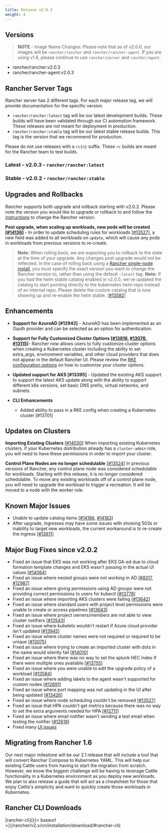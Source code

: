 ```yaml
---
title: Release v2.0.3
weight: 4
---
```


## Versions

> **NOTE** - Image Name Changes: Please note that as of v2.0.0, our images will be `rancher/rancher` and `rancher/rancher-agent`. If you are using v1.6, please continue to use `rancher/server` and `rancher/agent`.

- rancher/rancher:v2.0.3
- rancher/rancher-agent:v2.0.3

## Rancher Server Tags

Rancher server has 2 different tags. For each major release tag, we will provide documentation for the specific version.

- `rancher/rancher:latest` tag will be our latest development builds. These builds will have been validated through our CI automation framework. These releases are not meant for deployment in production.
- `rancher/rancher:stable` tag will be our latest stable release builds. This tag is the version that we recommend for production.  

Please do not use releases with a `rc{n}` suffix. These `rc` builds are meant for the Rancher team to test builds.

### Latest - v2.0.3 - `rancher/rancher:latest`

### Stable - v2.0.2 - `rancher/rancher:stable`

## Upgrades and Rollbacks

Rancher supports both upgrade and rollback starting with v2.0.2.  Please note the version you would like to upgrade or rollback to and follow the [instructions](https://www.cnrancher.com/docs/rancher/v2.x/cn/upgrades/) to change the Rancher version.

**Post upgrade, when scaling up workloads, new pods will be created [[#14136](https://github.com/rancher/rancher/issues/14136)]** - In order to update scheduling rules for workloads [[#13527](https://github.com/rancher/rancher/issues/13527)], a new field was added to all workloads on `update`, which will cause any pods in workloads from previous versions to re-create.

> **Note:** When rolling back, we are expecting you to rollback to the state at the time of your upgrade. Any changes post upgrade would not be reflected. In the case of rolling back using a [Rancher single-node install](https://www.cnrancher.com/docs/rancher/v2.x/cn/installation/server-installation/single-node-install/), you must specify the exact version you want to change the Rancher version to, rather than using the default `:latest` tag.
> **Note:** If you had the helm stable catalog enabled in v2.0.0, we've updated the catalog to start pointing directly to the kubernetes helm repo instead of an internal repo. Please delete the custom catalog that is now showing up and re-enable the helm stable. [[#13582](https://github.com/rancher/rancher/issues/13582)]

## Enhancements

- **Support for AzureAD [#12942]** - AzureAD has been implemented as an Oauth provider and can be selected as an option for authentication.
- **Support for Fully Customized Cluster Options [[#13816](https://github.com/rancher/rancher/issues/13816), [#13076](https://github.com/rancher/rancher/issues/13076), [#13115](https://github.com/rancher/rancher/issues/13115)]**- Rancher now allows users to fully customize cluster options when creating a Kubernetes cluster including the ability to set extra_args, environment variables, and other cloud providers that does not appear in the default Rancher UI. Please review the [RKE configuration options](http://staging.rancher.com/docs/rke/v0.1.x/cn/config-options/) on how to customize your cluster options.

- **Updated support for AKS [#13395]** - Updated the existing AKS support to support the latest AKS update along with the ability to support different k8s versions, set basic DNS prefix, virtual networks, and subnets.
- **CLI Enhancements**
  - Added ability to pass in a RKE config when creating a Kubernetes cluster [#13701]

## Updates on Clusters

**Importing Existing Clusters** [[#14030](https://github.com/rancher/rancher/issues/14030)]
When importing existing Kubernetes clusters, if your Kubernetes distribution already has a `cluster-admin` role, you will need to have these permissions in order to import your cluster. 

**Control Plane Nodes are no longer schedulable** [[#13524](https://github.com/rancher/rancher/issues/13524)]
In previous versions of Rancher, any control plane node was considered schedulable for workloads. Starting with this release, it is no longer considered schedulable. To move any existing workloads off of a control plane node, you will need to upgrade the workload to trigger a recreation. It will be moved to a node with the worker role. 

## Known Major Issues

- Unable to update catalog items [[#14186](https://github.com/rancher/rancher/issues/14186), [#14183](https://github.com/rancher/rancher/issues/14183)]
- After upgrade, ingresses may have some issues with showing 503s or inability to target new workloads, the current workaround is to re-create the ingress [[#13611](https://github.com/rancher/rancher/issues/13611)]

## Major Bug Fixes since v2.0.2

- Fixed an issue that EKS was not working after EKS GA-ed due to cloud formation template changes and EKS wasn't passing in the actual UI values [[#14064](https://github.com/rancher/rancher/issues/14064)]
- Fixed an issue where nested groups were not working in AD [[#8317](https://github.com/rancher/rancher/issues/8317), [#12987](https://github.com/rancher/rancher/issues/12987)]
- Fixed an issue where giving permissions using AD groups were not providing correct permissions to users for kubectl [[#13778](https://github.com/rancher/rancher/issues/13778)]
- Fixed an issue where importing AKS clusters were failing [[#13642](https://github.com/rancher/rancher/issues/13642)]
- Fixed an issue where standard users with project level permissions were unable to create or access pipelines [[#13643](https://github.com/rancher/rancher/issues/13643)]
- Fixed an issue where project owners/members are not able to view cluster notifiers [[#13543](https://github.com/rancher/rancher/issues/13543)]
- Fixed an issue where kubelets wouldn't restart if Azure cloud provider isn't updated [[#13945](https://github.com/rancher/rancher/issues/13945)]
- Fixed an issue where cluster names were not required or required to be unique [[#13075](https://github.com/rancher/rancher/issues/13075)]
- Fixed an issue where trying to create an imported cluster with dots in the name would silently fail [[#14010](https://github.com/rancher/rancher/issues/14010)]
- Fixed an issue where there was no way to set the splunk HEC index if there were multiple ones available [[#13755](https://github.com/rancher/rancher/issues/13755)]
- Fixed an issue where you were unable to edit the upgrade policy of a workload [[#13584](https://github.com/rancher/rancher/issues/13584)]
- Fixed an issue where adding labels to the agent wasn't supported for custom nodes [[#12691](https://github.com/rancher/rancher/issues/12691)]
- Fixed an issue where port mapping was not updating in the UI after being updated [[#13426](https://github.com/rancher/rancher/issues/13426)]
- Fixed an issue where node scheduling couldn't be removed [[#13527](https://github.com/rancher/rancher/issues/13527)]
- Fixed an issue that HPA couldn't get metrics because there was no way to set the extra arguments needed for HPA [[#12711](https://github.com/rancher/rancher/issues/12711)]
- Fixed an issue where email notifier wasn't sending a test email when testing the notifier [[#12618](https://github.com/rancher/rancher/issues/12618)]
- Fixed many [UI issues](https://github.com/rancher/rancher/issues?q=is%3Aissue+milestone%3Av2.0.3+is%3Aclosed+label%3Aarea%2Fui)

## Migrating from Rancher 1.6

Our next major milestone will be our 2.1 release that will include a tool that will convert Rancher Compose to Kubernetes YAML.  This will help our existing Cattle users from having to start the migration from scratch.  However, we know the biggest challenge will be having to leverage Cattle functionality in a Kubernetes environment as you deploy new workloads.  We plan to also release a guide that will act as a cheatsheet for those that enjoy Cattle's simplicity and want to quickly create those workloads in Kubernetes. 

## Rancher CLI Downloads

[rancher-cli]({{< baseurl >}}/rancher/v2.x/cn/installation/download/#rancher-cli)
